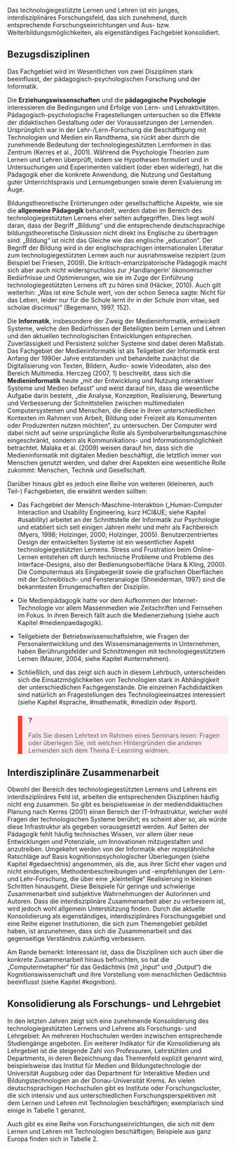 <!-- filename: 06_Ein_interdisziplinaeres_Forschungsfeld.md -->
<!-- title: Ein interdisziplinäres Forschungsfeld -->

Das technologiegestützte Lernen und Lehren ist ein junges, interdisziplinäres Forschungsfeld, das sich zunehmend, durch entsprechende Forschungseinrichtungen und Aus- bzw. Weiterbildungsmöglichkeiten, als eigenständiges Fachgebiet konsolidiert.

## Bezugsdisziplinen

Das Fachgebiet wird im Wesentlichen von zwei Disziplinen stark beeinflusst, der pädagogisch-psychologischen Forschung und der Informatik.

Die **Erziehungswissenschaften** und die **pädagogische Psychologie** interessieren die Bedingungen und Erfolge von Lern- und Lehraktivitäten. Pädagogisch-psychologische Fragestellungen untersuchen so die Effekte der didaktischen Gestaltung oder der Voraussetzungen der Lernenden. Ursprünglich war in der Lehr-/Lern-Forschung die Beschäftigung mit Technologien und Medien ein Randthema, sie rückt aber durch die zunehmende Bedeutung der technologiegestützten Lernformen in das Zentrum (Kerres et al., 2001). Während die Psychologie Theorien zum Lernen und Lehren überprüft, indem sie Hypothesen formuliert und in Untersuchungen und Experimenten validiert (oder eben widerlegt), hat die Pädagogik eher die konkrete Anwendung, die Nutzung und Gestaltung guter Unterrichtspraxis und Lernumgebungen sowie deren Evaluierung im Auge.

Bildungstheoretische Erörterungen oder gesellschaftliche Aspekte, wie sie die **allgemeine Pädagogik** behandelt, werden dabei im Bereich des technologiegestützten Lernens eher selten aufgegriffen. Dies liegt wohl daran, dass der Begriff „Bildung“ und die entsprechende deutschsprachige bildungstheoretische Diskussion nicht direkt ins Englische zu übertragen sind: „Bildung“ ist nicht das Gleiche wie das englische „education“. Der Begriff der Bildung wird in der englischsprachigen internationalen Literatur zum technologiegestützten Lernen auch nur ausnahmsweise rezipiert (zum Beispiel bei Friesen, 2009). Die kritisch-emanzipatorische Pädagogik macht sich aber auch nicht widerspruchslos zur ‚Handlangerin‘ ökonomischer Bedürfnisse und Optimierungen, wie sie im Zuge der Einführung technologiegestützten Lernens oft zu hören sind (Häcker, 2010). Auch gilt weiterhin: „Was ist eine Schule wert, von der schon Seneca sagte: Nicht für das Leben, leider nur für die Schule lernt ihr in der Schule (non vitae, sed scholae discimus)“ (Begemann, 1997, 152).

Die **Informatik**, insbesondere der Zweig der Medieninformatik, entwickelt Systeme, welche den Bedürfnissen der Beteiligten beim Lernen und Lehren und den aktuellen technologischen Entwicklungen entsprechen. Zuverlässigkeit und Persistenz solcher Systeme sind dabei deren Maßstab. Das Fachgebiet der Medieninformatik ist als Teilgebiet der Informatik erst Anfang der 1990er Jahre entstanden und behandelte zunächst die Digitalisierung von Texten, Bildern, Audio- sowie Videodaten, also den Bereich Multimedia. Herczeg (2007, 1) beschreibt, dass sich die **Medieninformatik** heute „mit der Entwicklung und Nutzung interaktiver Systeme und Medien befasst“ und weist darauf hin, dass die wesentliche Aufgabe darin besteht, „die Analyse, Konzeption, Realisierung, Bewertung und Verbesserung der Schnittstellen zwischen multimedialen Computersystemen und Menschen, die diese in ihren unterschiedlichen Kontexten im Rahmen von Arbeit, Bildung oder Freizeit als Konsumenten oder Produzenten nutzen möchten“, zu untersuchen. Der Computer wird dabei nicht auf seine ursprüngliche Rolle als Symbolverarbeitungsmaschine eingeschränkt, sondern als Kommunikations- und Informationsmöglichkeit betrachtet. Malaka et al. (2009) weisen darauf hin, dass sich die Medieninformatik mit digitalen Medien beschäftigt, die letztlich immer von Menschen genutzt werden, und daher drei Aspekten eine wesentliche Rolle zukommt: Menschen, Technik und Gesellschaft.

Darüber hinaus gibt es jedoch eine Reihe von weiteren (kleineren, auch Teil-) Fachgebieten, die erwähnt werden sollten:

- Das Fachgebiet der Mensch-Maschine-Interaktion („Human-Computer Interaction and Usability Engineering, kurz HCI&UE; siehe Kapitel #usability) arbeitet an der Schnittstelle der Informatik zur Psychologie und etabliert sich seit einigen Jahren mehr und mehr als Fachbereich (Myers, 1998; Holzinger, 2000; Holzinger, 2005). Benutzerzentriertes Design der entwickelten Systeme ist ein wesentlicher Aspekt technologiegestützten Lernens. Stress und Frustration beim Online-Lernen entstehen oft durch technische Probleme und Probleme des Interface-Designs, also der Bedienungsoberfläche (Hara & Kling, 2000). Die Computermaus als Eingabegerät sowie die grafischen Oberflächen mit der Schreibtisch- und Fensteranalogie (Shneiderman, 1997) sind die bekanntesten Errungenschaften der Disziplin.
- Die Medienpädagogik hatte vor dem Aufkommen der Internet-Technologie vor allem Massenmedien wie Zeitschriften und Fernsehen im Fokus. In ihren Bereich fällt auch die Medienerziehung (siehe auch Kapitel #medienpaedagogik).

- Teilgebiete der Betriebswissenschaftslehre, wie Fragen der Personalentwicklung und des Wissensmanagements in Unternehmen, haben Berührungsfelder und Schnittmengen mit technologiegestütztem Lernen (Maurer, 2004; siehe Kapitel #unternehmen).
- Schließlich, und das zeigt sich auch in diesem Lehrbuch, unterscheiden sich die Einsatzmöglichkeiten von Technologien stark in Abhängigkeit der unterschiedlichen Fachgegenstände. Die einzelnen Fachdidaktiken sind natürlich an Fragestellungen des Technologieeinsatzes interessiert (siehe Kapitel #sprache, #mathematik, #medizin oder #sport).

<blockquote style="background: #FFEBEE; border-left: 10px solid #F44336">

### ?

Falls Sie diesen Lehrtext im Rahmen eines Seminars lesen: Fragen oder überlegen Sie, mit welchen Hintergründen die anderen Lernenden sich dem Thema E-Learning widmen.

</blockquote>

## Interdisziplinäre Zusammenarbeit

Obwohl der Bereich des technologiegestützten Lernens und Lehrens ein interdisziplinäres Feld ist, arbeiten die entsprechenden Disziplinen häufig nicht eng zusammen. So gibt es beispielsweise in der mediendidaktischen Planung nach Kerres (2001) einen Bereich der IT-Infrastruktur, welcher wohl Fragen der technologischen Systeme berührt; es scheint aber so, als würde diese Infrastruktur als gegeben vorausgesetzt werden. Auf Seiten der Pädagogik fehlt häufig technisches Wissen, vor allem über neue Entwicklungen und Potenziale, um Innovationen mitzugestalten und anzutreiben. Umgekehrt werden von der Informatik eher rezeptähnliche Ratschläge auf Basis kognitionspsychologischer Überlegungen (siehe Kapitel #gedaechtnis) angenommen, als die, aus ihrer Sicht eher vagen und nicht eindeutigen, Methodenbeschreibungen und -empfehlungen der Lern- und Lehr-Forschung, die über eine „kleinteilige“ Realisierung in kleinen Schritten hinausgeht. Diese Beispiele für geringe und schwierige Zusammenarbeit sind subjektive Wahrnehmungen der Autorinnen und Autoren. Dass die interdisziplinäre Zusammenarbeit aber zu verbessern ist, wird jedoch wohl allgemein Unterstützung finden. Durch die aktuelle Konsolidierung als eigenständiges, interdisziplinäres Forschungsgebiet und eine Reihe eigener Institutionen, die sich zum Themengebiet gebildet haben, ist anzunehmen, dass sich die Zusammenarbeit und das gegenseitige Verständnis zukünftig verbessern.

Am Rande bemerkt: Interessant ist, dass die Disziplinen sich auch über die konkrete Zusammenarbeit hinaus befruchten, so hat die „Computermetapher“ für das Gedächtnis (mit „Input“ und „Output“) die Kognitionswissenschaft und ihre Vorstellung vom menschlichen Gedächtnis beeinflusst (siehe Kapitel #kognition).

## Konsolidierung als Forschungs- und Lehrgebiet

In den letzten Jahren zeigt sich eine zunehmende Konsolidierung des technologiegestützten Lernens und Lehrens als Forschungs- und Lehrgebiet: An mehreren Hochschulen werden inzwischen entsprechende Studiengänge angeboten. Ein weiterer Indikator für die Konsolidierung als Lehrgebiet ist die steigende Zahl von Professuren, Lehrstühlen und Departments, in deren Bezeichnung das Themenfeld explizit genannt wird, beispielsweise das Institut für Medien und Bildungstechnologie der Universität Augsburg oder das Department für Interaktive Medien und Bildungstechnologien an der Donau-Universität Krems. An vielen deutschsprachigen Hochschulen gibt es Institute oder Forschungscluster, die sich intensiv und aus unterschiedlichen Forschungsperspektiven mit dem Lernen und Lehren mit Technologien beschäftigen; exemplarisch sind einige in Tabelle 1 genannt.

Auch gibt es eine Reihe von Forschungseinrichtungen, die sich mit dem Lernen und Lehren mit Technologien beschäftigen; Beispiele aus ganz Europa finden sich in Tabelle 2.
